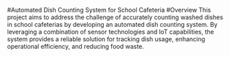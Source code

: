 #Automated Dish Counting System for School Cafeteria
 #Overview
 This project aims to address the challenge of accurately counting washed dishes in school cafeterias by developing an automated dish counting system. By leveraging a combination of sensor technologies and IoT capabilities, the system provides a reliable solution for tracking dish usage, enhancing operational efficiency, and reducing food waste.
